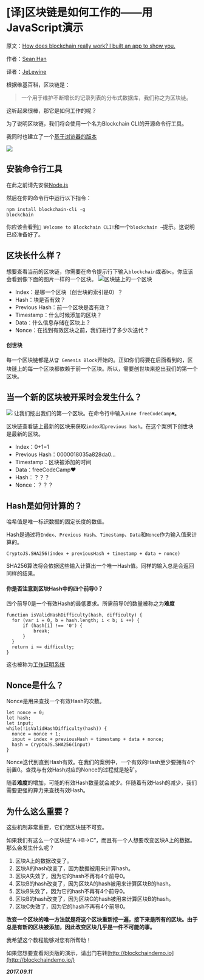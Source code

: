 # [译]区块链是如何工作的——用JavaScript演示

原文：[How does blockchain really work? I built an app to show you.](https://medium.freecodecamp.org/how-does-blockchain-really-work-i-built-an-app-to-show-you-6b70cd4caf7d)

作者：[Sean Han](https://medium.freecodecamp.org/@seanseany?source=post_header_lockup)

译者：[JeLewine](http://weibo.com/jly199518)

根据维基百科，区块链是：
>一个用于维护不断增长的记录列表的分布式数据库，我们称之为区块链。

这听起来很棒，那它是如何工作的呢？

为了说明区块链，我们将会使用一个名为Blockchain CLI的开源命令行工具。

我同时也建立了一个[基于浏览器的版本](http://blockchaindemo.io/)

![](http://upload-images.jianshu.io/upload_images/1801991-a4bee1056c11a8dd.png?imageMogr2/auto-orient/strip%7CimageView2/2/w/1240)

## 安装命令行工具

在此之前请先安装[Node.js](https://nodejs.org/download/)

然后在你的命令行中运行以下指令：
```
npm install blockchain-cli -g
blockchain
```
你应该会看到`👋 Welcome to Blockchain CLI!`和一个`blockchain →`提示。这说明已经准备好了。

## 区块长什么样？

想要查看当前的区块链，你需要在命令提示行下输入`blockchain`或者`bc`。你应该会看到像下面的图片一样的一个区块。
![区块链上的一个区块](http://upload-images.jianshu.io/upload_images/1801991-51833bb52c24d450.png?imageMogr2/auto-orient/strip%7CimageView2/2/w/1240)
* Index：是哪一个区块（创世块的索引是0）？
* Hash：块是否有效？
* Previous Hash：前一个区块是否有效？
* Timestamp：什么时候添加的区块？
* Data：什么信息存储在区块上？
* Nonce：在找到有效区块之前，我们进行了多少次迭代？

#### 创世块

每一个区块链都是从`🏆 Genesis Block`开始的。正如你们将要在后面看到的，区块链上的每一个区块都依赖于前一个区块。所以，需要创世块来挖出我们的第一个区块。

## 当一个新的区块被开采时会发生什么？

![](http://upload-images.jianshu.io/upload_images/1801991-c4f77848b208bcc3.png?imageMogr2/auto-orient/strip%7CimageView2/2/w/1240)
让我们挖出我们的第一个区块。在命令行中输入`mine freeCodeCamp♥︎`。

区块链查看链上最新的区块来获取`index`和`previous hash`。在这个案例下创世块是最新的区块。

* Index：0+1=1
* Previous Hash：0000018035a828da0…
* Timestamp：区块被添加的时间
* Data：freeCodeCamp❤
* Hash：？？？
* Nonce：？？？

## Hash是如何计算的？

哈希值是唯一标识数据的固定长度的数值。

Hash是通过将`Index`、`Previous Hash`、`Timestamp`、`Data`和`Nonce`作为输入值来计算的。
```
CryptoJS.SHA256(index + previousHash + timestamp + data + nonce)
```
SHA256算法将会依据这些输入计算出一个唯一Hash值。同样的输入总是会返回同样的结果。

#### 你是否注意到区块Hash中的四个前导0？

四个前导0是一个有效Hash的最低要求。所需前导0的数量被称之为**难度**
```
function isValidHashDifficulty(hash, difficulty) {
  for (var i = 0, b = hash.length; i < b; i ++) {
      if (hash[i] !== '0') {
          break;
      }
  }
  return i >= difficulty;
}
```
这也被称为[工作证明系统](https://en.wikipedia.org/wiki/Proof-of-work_system)

## Nonce是什么？

Nonce是用来查找一个有效Hash的次数。
```
let nonce = 0;
let hash;
let input;
while(!isValidHashDifficulty(hash)) {     
  nonce = nonce + 1;
  input = index + previousHash + timestamp + data + nonce;
  hash = CryptoJS.SHA256(input)
}
```
Nonce迭代到直到Hash有效。在我们的案例中，一个有效的Hash至少要拥有4个前置0。查找与有效Hash对应的Nonce的过程就是挖矿。

随着**难度**的增加，可能的有效Hash数量就会减少。伴随着有效Hash的减少，我们需要更强的算力来查找有效Hash。

## 为什么这么重要？

这些机制非常重要，它们使区块链不可变。

如果我们有这么一个区块链“A->B->C”，而且有一个人想要改变区块A上的数据。那么会发生什么呢？

1. 区块A上的数据改变了。
2. 区块A的hash改变了，因为数据被用来计算hash。
3. 区块A失效了，因为它的hash不再有4个前导0。
4. 区块B的hash改变了，因为区块A的hash被用来计算区块B的hash。
5. 区块B失效了，因为它的hash不再有4个前导0。
6. 区块B的hash改变了，因为区块C的hash被用来计算区块B的hash。
7. 区块C失效了，因为它的hash不再有4个前导0。

**改变一个区块的唯一方法就是将这个区块重新挖一遍，接下来是所有的区块。由于总是有新的区块被添加，因此改变区块几乎是一件不可能的事。**

我希望这个教程能够对您有所帮助！

如果您想要查看网页版的演示，请出门右转[http://blockchaindemo.io](http://blockchaindemo.io/)

***2017.09.11***
